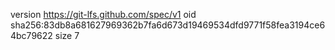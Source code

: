 version https://git-lfs.github.com/spec/v1
oid sha256:83db8a681627969362b7fa6d673d19469534dfd9771f58fea3194ce64bc79622
size 7
